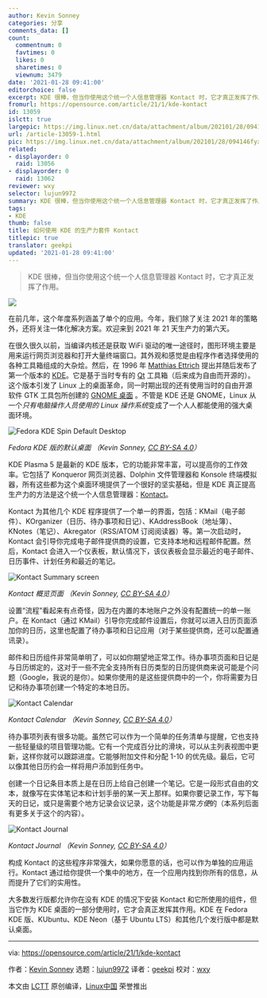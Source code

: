 ```yaml
---
author: Kevin Sonney
categories: 分享
comments_data: []
count:
  commentnum: 0
  favtimes: 0
  likes: 0
  sharetimes: 0
  viewnum: 3479
date: '2021-01-28 09:41:00'
editorchoice: false
excerpt: KDE 很棒，但当你使用这个统一个人信息管理器 Kontact 时，它才真正发挥了作用。
fromurl: https://opensource.com/article/21/1/kde-kontact
id: 13059
islctt: true
largepic: https://img.linux.net.cn/data/attachment/album/202101/28/094146fyx79l7zwbwej7ym.jpg
url: /article-13059-1.html
pic: https://img.linux.net.cn/data/attachment/album/202101/28/094146fyx79l7zwbwej7ym.jpg.thumb.jpg
related:
- displayorder: 0
  raid: 13056
- displayorder: 0
  raid: 13062
reviewer: wxy
selector: lujun9972
summary: KDE 很棒，但当你使用这个统一个人信息管理器 Kontact 时，它才真正发挥了作用。
tags:
- KDE
thumb: false
title: 如何使用 KDE 的生产力套件 Kontact
titlepic: true
translator: geekpi
updated: '2021-01-28 09:41:00'
---
```



> 
> KDE 很棒，但当你使用这个统一个人信息管理器 Kontact 时，它才真正发挥了作用。
> 
> 
> 


![](https://img.linux.net.cn/data/attachment/album/202101/28/094146fyx79l7zwbwej7ym.jpg)


在前几年，这个年度系列涵盖了单个的应用。今年，我们除了关注 2021 年的策略外，还将关注一体化解决方案。欢迎来到 2021 年 21 天生产力的第六天。


在很久很久以前，当编译内核还是获取 WiFi 驱动的唯一途径时，图形环境主要是用来运行网页浏览器和打开大量终端窗口。其外观和感觉是由程序作者选择使用的各种工具箱组成的大杂烩。然后，在 1996 年 [Matthias Ettrich](https://en.wikipedia.org/wiki/Matthias_Ettrich) 提出并随后发布了第一个版本的 [KDE](https://kde.org/)。它是基于当时专有的 [Qt](https://en.wikipedia.org/wiki/Qt_(software)) 工具箱（后来成为自由而开源的）。这个版本引发了 Linux 上的桌面革命，同一时期出现的还有使用当时的自由开源软件 GTK 工具包所创建的 [GNOME 桌面](https://www.gnome.org/) 。不管是 KDE 还是 GNOME，Linux 从一个*只有电脑操作人员使用的 Linux 操作系统*变成了一个人人都能使用的强大桌面环境。


![Fedora KDE Spin Default Desktop](https://img.linux.net.cn/data/attachment/album/202101/28/094446kx0y8ly0yk8w0ky1.jpg "Fedora KDE Spin Default Desktop")


*Fedora KDE 版的默认桌面 （Kevin Sonney, [CC BY-SA 4.0](https://creativecommons.org/licenses/by-sa/4.0/)）*


KDE Plasma 5 是最新的 KDE 版本，它的功能非常丰富，可以提高你的工作效率。它包括了 Konqueror 网页浏览器、Dolphin 文件管理器和 Konsole 终端模拟器，所有这些都为这个桌面环境提供了一个很好的坚实基础，但是 KDE 真正提高生产力的方法是这个统一个人信息管理器：[Kontact](https://kontact.kde.org/)。


Kontact 为其他几个 KDE 程序提供了一个单一的界面，包括：KMail（电子邮件）、KOrganizer（日历、待办事项和日记）、KAddressBook（地址簿）、KNotes（笔记）、Akregator（RSS/ATOM 订阅阅读器）等。第一次启动时，Kontact 会引导你完成电子邮件提供商的设置，它支持本地和远程邮件配置。然后，Kontact 会进入一个仪表板，默认情况下，该仪表板会显示最近的电子邮件、日历事件、计划任务和最近的笔记。


![Kontact Summary screen](https://img.linux.net.cn/data/attachment/album/202101/28/094513ne7zotwhoybbo2cw.jpg "Kontact Summary screen")


*Kontact 概览页面 （Kevin Sonney, [CC BY-SA 4.0](https://creativecommons.org/licenses/by-sa/4.0/)）*


设置“流程”看起来有点奇怪，因为在内置的本地账户之外没有配置统一的单一账户。在 Kontact（通过 KMail）引导你完成邮件设置后，你就可以进入日历页面添加你的日历，这里也配置了待办事项和日记应用（对于某些提供商，还可以配置通讯录）。


邮件和日历组件非常简单明了，可以如你期望地正常工作。待办事项页面和日记是与日历绑定的，这对于一些不完全支持所有日历类型的日历提供商来说可能是个问题（Google，我说的是你）。如果你使用的是这些提供商中的一个，你将需要为日记和待办事项创建一个特定的本地日历。


![Kontact Calendar](https://img.linux.net.cn/data/attachment/album/202101/28/094526acgfcqz3ccofqzry.jpg "Kontact Calendar")


*Kontact Calendar （Kevin Sonney, [CC BY-SA 4.0](https://creativecommons.org/licenses/by-sa/4.0/)）*


待办事项列表有很多功能。虽然它可以作为一个简单的任务清单与提醒，它也支持一些轻量级的项目管理功能。它有一个完成百分比的滑块，可以从主列表视图中更新，这样你就可以跟踪进度。它能够附加文件和分配 1-10 的优先级。最后，它可以像其他日历约会一样将用户添加到任务中。


创建一个日记条目本质上是在日历上给自己创建一个笔记。它是一段形式自由的文本，就像写在实体笔记本和计划手册的某一天上那样。如果你要记录工作，写下每天的日记，或只是需要个地方记录会议记录，这个功能是非常*方便*的（本系列后面有更多关于这个的内容）。


![Kontact Journal](https://img.linux.net.cn/data/attachment/album/202101/28/094535t57ww0wc555v5eev.jpg "Kontact Journal")


*Kontact Journal （Kevin Sonney, [CC BY-SA 4.0](https://creativecommons.org/licenses/by-sa/4.0/)）*


构成 Kontact 的这些程序非常强大，如果你愿意的话，也可以作为单独的应用运行。Kontact 通过给你提供一个集中的地方，在一个应用内找到你所有的信息，从而提升了它们的实用性。


大多数发行版都允许你在没有 KDE 的情况下安装 Kontact 和它所使用的组件，但当它作为 KDE 桌面的一部分使用时，它才会真正发挥其作用。KDE 在 Fedora KDE 版、KUbuntu、KDE Neon（基于 Ubuntu LTS）和其他几个发行版中都是默认桌面。




---


via: <https://opensource.com/article/21/1/kde-kontact>


作者：[Kevin Sonney](https://opensource.com/users/ksonney) 选题：[lujun9972](https://github.com/lujun9972) 译者：[geekpi](https://github.com/geekpi) 校对：[wxy](https://github.com/wxy)


本文由 [LCTT](https://github.com/LCTT/TranslateProject) 原创编译，[Linux中国](https://linux.cn/) 荣誉推出